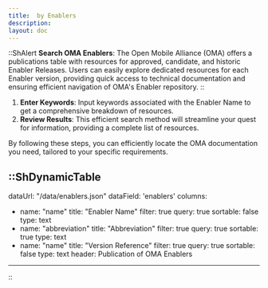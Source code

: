 ```yaml
---
title:  by Enablers
description: 
layout: doc
---
```

::ShAlert
**Search OMA Enablers**: The Open Mobile Alliance (OMA) offers a publications table with resources for approved, candidate, and historic Enabler Releases. Users can easily explore dedicated resources for each Enabler version, providing quick access to technical documentation and ensuring efficient navigation of OMA's Enabler repository.
::

1. **Enter Keywords**: Input keywords associated with the Enabler Name to get a comprehensive breakdown of resources.
2. **Review Results**: This efficient search method will streamline your quest for information, providing a complete list of resources.

By following these steps, you can efficiently locate the OMA documentation you need, tailored to your specific requirements.


::ShDynamicTable
---
dataUrl: "/data/enablers.json"
dataField: 'enablers'
columns:
  - name: "name"
    title: "Enabler Name"
    filter: true
    query: true
    sortable: false
    type: text
  - name: "abbreviation"
    title: "Abbreviation"
    filter: true
    query: true
    sortable: true
    type: text
  - name: "name"
    title: "Version Reference"
    filter: true
    query: true
    sortable: false
    type: text
header: Publication of OMA Enablers
---
::